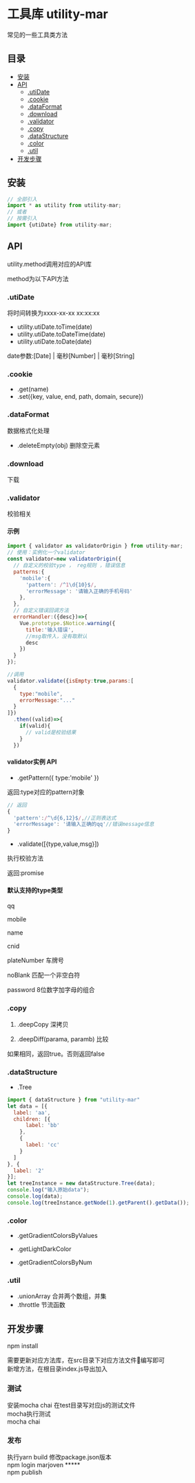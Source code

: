 # 工具库 utility-mar

常见的一些工具类方法

## 目录

- [安装](#安装)
- [API](#API)
  - [.utiDate](#.utiDate)
  - [.cookie](#.cookie)
  - [.dataFormat](#.dataFormat)
  - [.download](#.download)
  - [.validator](#.validator)
  - [.copy](#.copy)
  - [.dataStructure](#.dataStructure)
  - [.color](#.color)
  - [.util](#.util)
- [开发步骤](#开发步骤)

## 安装

```javascript
// 全部引入
import * as utility from utility-mar;
// 或者
// 按需引入
import {utiDate} from utility-mar;
```

## API

utility.method调用对应的API库

method为以下API方法

### .utiDate

将时间转换为xxxx-xx-xx xx:xx:xx  

* utility.utiDate.toTime(date)
* utility.utiDate.toDateTime(date)
* utility.utiDate.toDate(date)

date参数:[Date] | 毫秒[Number] | 毫秒[String]

### .cookie

* .get(name)
* .set({key, value, end, path, domain, secure})

### .dataFormat

数据格式化处理

* .deleteEmpty(obj) 删除空元素

### .download

 下载

### .validator

校验相关

#### 示例

```javascript
import { validator as validatorOrigin } from utility-mar;
// 使用：实例化一个validator
const validator=new validatorOrigin({
  // 自定义的校验type ， reg规则 ，错误信息
  patterns:{
    'mobile':{
      'pattern': /^1\d{10}$/,
      'errorMessage': '请输入正确的手机号码'
    },
  },
  // 自定义错误回调方法
  errorHandler:({desc})=>{
    Vue.prototype.$Notice.warning({
      title:'输入错误',
      //msg取传入，没有取默认
      desc
    })
  }
});

//调用
validator.validate({isEmpty:true,params:[
  {
    type:"mobile",
    errorMessage:"..."
  }
]})
  .then((valid)=>{
    if(valid){
      // valid是校验结果
    }
  })
```

#### validator实例 API  

* .getPattern({
      type:'mobile'
   })

返回:type对应的pattern对象

```js
// 返回
{
  'pattern':/^\d{6,12}$/,//正则表达式
  'errorMessage': '请输入正确的qq'//错误message信息
}
```

* .validate([{type,value,msg}])

执行校验方法

返回:promise

#### 默认支持的type类型

qq

mobile

name

cnid

plateNumber 车牌号

noBlank 匹配一个非空白符

password 8位数字加字母的组合

### .copy

1. .deepCopy 深拷贝

2. .deepDiff(parama, paramb) 比较

如果相同，返回true。否则返回false

### .dataStructure

- .Tree
<!-- 树结构数据结构 -->

```js
import { dataStructure } from "utility-mar"
let data = [{
  label: 'aa',
  children: [{
      label: 'bb'
    },
    {
      label: 'cc'
    }
  ]
}, {
  label: '2'
}];
let treeInstance = new dataStructure.Tree(data);
console.log("输入原始data");
console.log(data);
console.log(treeInstance.getNode(1).getParent().getData());
```

### .color

- .getGradientColorsByValues

- .getLightDarkColor

- .getGradientColorsByNum

### .util

- .unionArray  合并两个数组，并集
- .throttle 节流函数

## 开发步骤

npm install

需要更新对应方法库，在src目录下对应方法文件编写即可  
新增方法，在根目录index.js导出加入

### 测试

安装mocha chai
在test目录写对应js的测试文件  
mocha执行测试  
mocha
chai

### 发布

执行yarn build
修改package.json版本  
npm login  marjoven  *****  
npm publish
